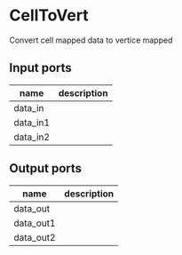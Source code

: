 
# CellToVert
Convert cell mapped data to vertice mapped

## Input ports
|name|description|
|-|-|
|data_in||
|data_in1||
|data_in2||


## Output ports
|name|description|
|-|-|
|data_out||
|data_out1||
|data_out2||
